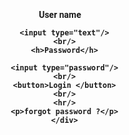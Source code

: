 
<!doctype html>
<html>
  <head>
    <style>
      .container{
        backgroundColor:lightblue;
        height:50vh;
        text-align:center;
        flex:display;
        font-family:"roboto";
        font-weight:bold;
        margin-top:20px;
        }
    </style>
  </head>
  <body>
    <div class="container">
      <h>User name </h>
      
      <input type="text"/>
      <br/>
      <h>Password</h>
      
      <input type="password"/>
      <br/>
      <button>Login </button>
      <br/>
      <hr/>
      <p>forgot password ?</p>
      </div>
  </body>
</html>
